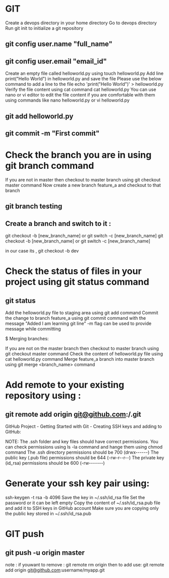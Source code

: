 # GIT  
Create a devops directory in your home directory
Go to devops directory
Run git init to initialize a git repository
## git config user.name "full_name"
## git config user.email "email_id"


Create an empty file called helloworld.py using touch helloworld.py
Add line print("Hello World") in helloworld.py and save the file
Please use the below command to add a line to the file
echo 'print("Hello World")' > helloworld.py
Verify the file content using cat command
cat helloworld.py
You can use nano or vi editor to edit the file content if you are comfortable with them using commands like nano helloworld.py or vi helloworld.py

## git add helloworld.py
## git commit -m "First commit"

# Check the branch you are in using git branch command
If you are not in master then checkout to master branch using git checkout master command
Now create a new branch feature_a and checkout to that branch

## git branch testing
## Create a branch and switch to it :
git checkout -b [new_branch_name] 
or git switch -c [new_branch_name]
git checkout -b [new_branch_name]
or git switch -c [new_branch_name]

in our case its ,
git checkout -b dev


# Check the status of files in your project using git status command
## git status

Add the helloworld.py file to staging area using git add command
Commit the change to branch feature_a using git commit command with the message "Added I am learning git line"
-m flag can be used to provide message while committing


$ Merging branches:

If you are not on the master branch then checkout to master branch using git checkout master command
Check the content of helloworld.py file using cat helloworld.py command
Merge feature_a branch into master branch using git merge <branch_name> command


# Add remote to your existing repository using : 

## git remote add origin git@github.com:<your-github-username>/<repository-name>.git


GitHub Project - Getting Started with Git - Creating SSH keys and adding to GitHub:

NOTE:
      The .ssh folder and key files should have correct permissions. You can check permissions using ls -la command and
      hange them using chmod command
      The .ssh directory permissions should be 700 (drwx------)
      The public key (.pub file) permissions should be 644 (-rw-r--r--)
      The private key (id_rsa) permissions should be 600 (-rw-------)


# Generate your ssh key pair using:

ssh-keygen -t rsa -b 4096
Save the key in ~/.ssh/id_rsa file
Set the password or it can be left empty
Copy the content of ~/.ssh/id_rsa.pub file and add it to SSH keys in GitHub account
Make sure you are copying only the public key stored in ~/.ssh/id_rsa.pub

# GIT push
## git push -u origin master

note : 
if youwant to remove :
git remote rm origin
then to add use:
git remote add origin git@github.com:username/myapp.git
